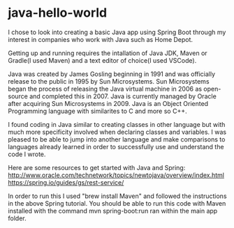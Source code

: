 # java-hello-world

I chose to look into creating a basic Java app using Spring Boot through my interest in companies who work with Java such as Home Depot.

Getting up and running requires the intallation of Java JDK, Maven or Gradle(I used Maven) and a text editor of choice(I used VSCode).

Java was created by James Gosling beginning in 1991 and was officially release to the public in 1995 by Sun Microsystems. Sun Microsystems began the process of releasing the Java virtual machine in 2006 as open-source and completed this in 2007. Java is currently managed by Oracle after acquiring Sun Microsystems in 2009.
Java is an Object Oriented Programming language with similarites to C and more so C++.

I found coding in Java similar to creating classes in other language but with much more specificity involved when declaring classes and variables. I was pleased to be able to jump into another language and make comparisons to languages already learned in order to successfully use and understand the code I wrote.

Here are some resources to get started with Java and Spring:
http://www.oracle.com/technetwork/topics/newtojava/overview/index.html
https://spring.io/guides/gs/rest-service/

In order to run this I used "brew install Maven" and followed the instructions in the above Spring tutorial. 
You should be able to run this code with Maven installed with the command mvn spring-boot:run ran within the main app folder.
